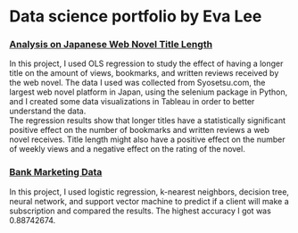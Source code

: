 # Data science portfolio by Eva Lee

### [Analysis on Japanese Web Novel Title Length](https://github.com/fangevalee/Portfolio/blob/eee0685ac7af0b148bc5c8c7d4077e319e05d2e1/WebNovel/WebNovelAnalysis.md)
In this project, I used OLS regression to study the effect of having a longer title on the amount of views, bookmarks, and written reviews received by the web novel. The data I used was collected from Syosetsu.com, the largest web novel platform in Japan, using the selenium package in Python, and I created some data visualizations in Tableau in order to better understand the data.<br>
The regression results show that longer titles have a statistically significant positive effect on the number of bookmarks and written reviews a web novel receives. Title length might also have a positive effect on the number of weekly views and a negative effect on the rating of the novel.


### [Bank Marketing Data](https://github.com/fangevalee/Portfolio/blob/main/notebook/Bank%20Marketing.ipynb) 
In this project, I used logistic regression, k-nearest neighbors, decision tree, neural network, and support vector machine to predict if a client will make a subscription and compared the results. The highest accuracy I got was 0.88742674.

